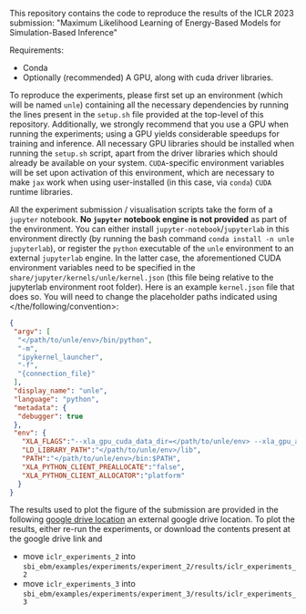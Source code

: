 This repository contains the code to reproduce the results of the ICLR 2023 submission: "Maximum Likelihood Learning of Energy-Based Models for Simulation-Based Inference"


Requirements:

- Conda
- Optionally (recommended) A GPU, along with cuda driver libraries.

To reproduce the experiments, please first set up an environment (which will be named `unle`) containing all the necessary dependencies by running the lines present in the `setup.sh` file provided at the top-level of this repository.
Additionally, we strongly recommend that you use a GPU when running the experiments; using a GPU yields considerable speedups for training and inference. All necessary GPU libraries
should be installed when running the `setup.sh` script, apart from the driver libraries which should already be available on your system.
`CUDA`-specific environment variables will be set upon activation of this environment, which are necessary to make `jax` work when using user-installed (in this case, via `conda`) 
`CUDA` runtime libraries.

All the experiment submission / visualisation scripts take the form of a `jupyter` notebook. **No `jupyter` notebook engine is not provided** as part of the environment. You can either install 
`jupyter-notebook`/`jupyterlab` in this environment directly (by running the bash command `conda install -n unle jupyterlab`), or register the
`python` executable of the `unle` environment to an external `jupyterlab` engine. In the
latter case, the aforementioned CUDA environment variables need to be specified in the `share/jupyter/kernels/unle/kernel.json` (this file being relative to the jupyterlab environment root folder).
Here is an example `kernel.json` file that does so. You will need to change the placeholder paths indicated using </the/following/convention>:

```json
{
 "argv": [
  "</path/to/unle/env>/bin/python",
  "-m",
  "ipykernel_launcher",
  "-f",
  "{connection_file}"
 ],
 "display_name": "unle",
 "language": "python",
 "metadata": {
  "debugger": true
 },
 "env": {
   "XLA_FLAGS":"--xla_gpu_cuda_data_dir=</path/to/unle/env> --xla_gpu_autotune_level=0",
   "LD_LIBRARY_PATH":"</path/to/unle/env>/lib",
   "PATH":"</path/to/unle/env>/bin:$PATH",
   "XLA_PYTHON_CLIENT_PREALLOCATE":"false",
   "XLA_PYTHON_CLIENT_ALLOCATOR":"platform"
  }
}
```

The results used to plot the figure of the submission are provided in the following [google drive location](https://drive.google.com/drive/folders/1f3MCjNZUE5BhIYcEYc9U4rsHlPMyMQOJ?usp=sharing)
an external google drive location. To plot the results, either re-run the experiments, or download the contents present at the google drive link and 

- move `iclr_experiments_2` into `sbi_ebm/examples/experiments/experiment_2/results/iclr_experiments_2`
- move `iclr_experiments_3` into `sbi_ebm/examples/experiments/experiment_3/results/iclr_experiments_3`
